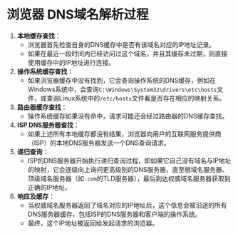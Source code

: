 # 浏览器 DNS域名解析过程

1. **本地缓存查找**：
   - 浏览器首先检查自身的DNS缓存中是否有该域名对应的IP地址记录。
   - 如果在最近一段时间内已经访问过这个域名，并且其缓存未过期，则直接使用缓存中的IP地址进行连接。
2. **操作系统缓存查找**：
   - 如果浏览器缓存中没有找到，它会查询操作系统的DNS缓存，例如在Windows系统中，会查询`C:\Windows\System32\drivers\etc\hosts`文件，或查询Linux系统中的`/etc/hosts`文件看是否存在相应的映射关系。
3. **路由器缓存查找**：
   - 操作系统缓存如果没有命中，请求可能还会经过路由器的DNS缓存查找。
4. **ISP DNS服务器查找**：
   - 如果上述所有本地缓存都没有结果，浏览器向用户的互联网服务提供商（ISP）的本地DNS服务器发送一个DNS查询请求。
5. **递归查询**：
   - ISP的DNS服务器开始执行递归查询过程，即如果它自己没有域名与IP地址的映射，它会逐级向上询问更高级别的DNS服务器，直至根域名服务器、顶级域名服务器（如`.com`的TLD服务器），最后到达权威域名服务器获取到正确的IP地址。
6. **响应及缓存**：
   - 当权威域名服务器返回了域名对应的IP地址后，这个信息会被沿途的所有DNS服务器缓存，包括ISP的DNS服务器和客户端的操作系统。
   - 最终，这个IP地址被返回给发起请求的浏览器。